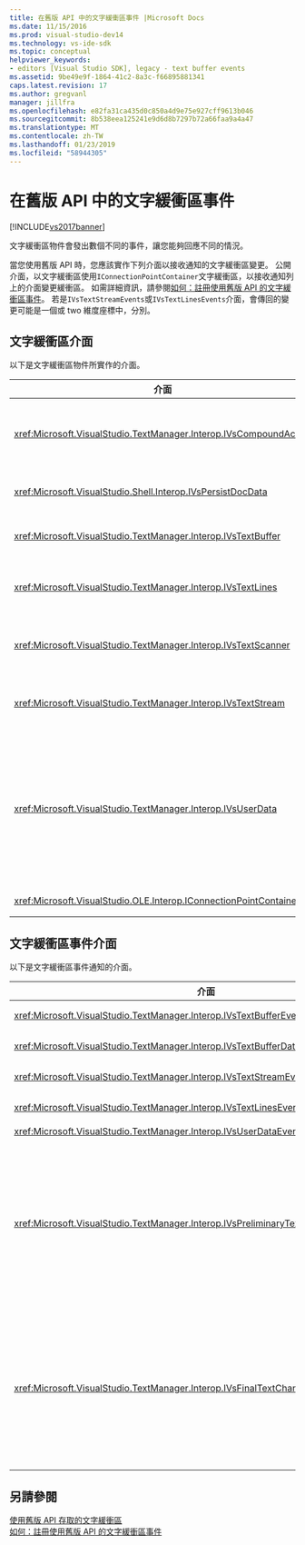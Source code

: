```yaml
---
title: 在舊版 API 中的文字緩衝區事件 |Microsoft Docs
ms.date: 11/15/2016
ms.prod: visual-studio-dev14
ms.technology: vs-ide-sdk
ms.topic: conceptual
helpviewer_keywords:
- editors [Visual Studio SDK], legacy - text buffer events
ms.assetid: 9be49e9f-1864-41c2-8a3c-f66895881341
caps.latest.revision: 17
ms.author: gregvanl
manager: jillfra
ms.openlocfilehash: e82fa31ca435d0c850a4d9e75e927cff9613b046
ms.sourcegitcommit: 8b538eea125241e9d6d8b7297b72a66faa9a4a47
ms.translationtype: MT
ms.contentlocale: zh-TW
ms.lasthandoff: 01/23/2019
ms.locfileid: "58944305"
---
```

# <a name="text-buffer-events-in-the-legacy-api"></a>在舊版 API 中的文字緩衝區事件
[!INCLUDE[vs2017banner](../includes/vs2017banner.md)]

文字緩衝區物件會發出數個不同的事件，讓您能夠回應不同的情況。  
  
 當您使用舊版 API 時，您應該實作下列介面以接收通知的文字緩衝區變更。 公開介面，以文字緩衝區使用`IConnectionPointContainer`文字緩衝區，以接收通知列上的介面變更緩衝區。 如需詳細資訊，請參閱[如何：註冊使用舊版 API 的文字緩衝區事件](../extensibility/how-to-register-for-text-buffer-events-with-the-legacy-api.md)。 若是`IVsTextStreamEvents`或`IVsTextLinesEvents`介面，會傳回的變更可能是一個或 two 維度座標中，分別。  
  
## <a name="text-buffer-interfaces"></a>文字緩衝區介面  
 以下是文字緩衝區物件所實作的介面。  
  
|介面|描述|  
|---------------|-----------------|  
|<xref:Microsoft.VisualStudio.TextManager.Interop.IVsCompoundAction>|讓您建立複合的動作 （也就是動作會分組放入單一復原/取消復原單位）。|  
|<xref:Microsoft.VisualStudio.Shell.Interop.IVsPersistDocData>|可讓受管理的文字緩衝的文件資料的持續性。|  
|<xref:Microsoft.VisualStudio.TextManager.Interop.IVsTextBuffer>|提供基本的服務;許多用戶端使用。|  
|<xref:Microsoft.VisualStudio.TextManager.Interop.IVsTextLines>|提供讀取和寫入功能使用二維座標。 繼承自 `IVsTextBuffer`。|  
|<xref:Microsoft.VisualStudio.TextManager.Interop.IVsTextScanner>|提供快速、 在緩衝區中的文字資料流為導向的循序存取。|  
|<xref:Microsoft.VisualStudio.TextManager.Interop.IVsTextStream>|提供讀取和寫入使用一維座標的功能。 繼承自 `IVsTextBuffer`。|  
|<xref:Microsoft.VisualStudio.TextManager.Interop.IVsUserData>|提供存取權之屬性的泛型集合。 名稱或 moniker，緩衝區的最重要的屬性。 您可以儲存在緩衝區中，使用此介面的隨機資料，建立 GUID，並使用它做為索引鍵。|  
|<xref:Microsoft.VisualStudio.OLE.Interop.IConnectionPointContainer>|支援的連接點事件。|  
  
## <a name="text-buffer-event-interfaces"></a>文字緩衝區事件介面  
 以下是文字緩衝區事件通知的介面。  
  
|介面|描述|  
|---------------|-----------------|  
|<xref:Microsoft.VisualStudio.TextManager.Interop.IVsTextBufferEvents>|新的語言服務與文字緩衝區相關聯時，通知用戶端。|  
|<xref:Microsoft.VisualStudio.TextManager.Interop.IVsTextBufferDataEvents>|初始化文字緩衝區時，並對文字緩衝區中的資料變更時，通知用戶端。|  
|<xref:Microsoft.VisualStudio.TextManager.Interop.IVsTextStreamEvents>|通知用戶端的基礎文字緩衝區一維座標中的變更。|  
|<xref:Microsoft.VisualStudio.TextManager.Interop.IVsTextLinesEvents>|通知用戶端的基礎文字緩衝區二維座標中的變更。|  
|<xref:Microsoft.VisualStudio.TextManager.Interop.IVsUserDataEvents>|通知用戶端的使用者資料的變更。|  
|<xref:Microsoft.VisualStudio.TextManager.Interop.IVsPreliminaryTextChangeCommitEvents>|通知用戶端的最後一個認可手勢來觸發事件，並提供變更的文字範圍。 `IVsPreliminaryTextChangeCommitEvents`介面並不會引發以復原或重做命令的回應。 事件才會觸發已復原管理員的緩衝區。 `IVsPreliminaryTextChangeCommitEvents` 會引發其他事件，例如美化排列之前, 若要確定其他事件不會改變文字認可變更之前。 VSPackage 必須監視其中一個`IVsPreliminaryTextChangeCommitEvents`介面或`IVsFinalTextChangeCommitEvents`介面，但非兩者。|  
|<xref:Microsoft.VisualStudio.TextManager.Interop.IVsFinalTextChangeCommitEvents>|通知用戶端的最後一個認可手勢來觸發事件，並提供變更的文字範圍。 `IVsFinalTextChangeCommitEvents`介面並不會引發以復原或重做命令的回應。 事件才會觸發已復原管理員的緩衝區。 `IVsFinalTextChangeCommitEvents` 是用於只能由語言服務或其他擁有完整控制權編輯的物件。 VSPackage 必須監視其中一個`IVsPreliminaryTextChangeCommitEvents`介面或`IVsFinalTextChangeCommitEvents`介面，但非兩者。|  
  
## <a name="see-also"></a>另請參閱  
 [使用舊版 API 存取的文字緩衝區](../extensibility/accessing-the-text-buffer-by-using-the-legacy-api.md)   
 [如何：註冊使用舊版 API 的文字緩衝區事件](../extensibility/how-to-register-for-text-buffer-events-with-the-legacy-api.md)
